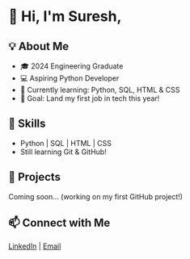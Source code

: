 # 👋 Hi, I'm Suresh,

## 💡 About Me
- 🎓 2024 Engineering Graduate
- 💻 Aspiring Python Developer 
- 🌱 Currently learning: Python, SQL, HTML & CSS
- 🎯 Goal: Land my first job in tech this year!

## 🚀 Skills
- Python | SQL | HTML | CSS
- Still learning Git & GitHub!

## 📘 Projects
Coming soon... (working on my first GitHub project!)

## 📫 Connect with Me
[LinkedIn](https://www.linkedin.com/in/suresh-babu-a15b232b7) | [Email](mailto:boyasuresh1102@gmail.com)

